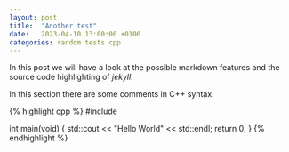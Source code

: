 ```yaml
---
layout: post
title:  "Another test"
date:   2023-04-10 13:00:00 +0100
categories: random tests cpp
---
```

In this post we will have a look at the possible markdown features and the source code highlighting of _jekyll_.

In this section there are some comments in C++ syntax.

{% highlight cpp %}
#include <stdio>

int main(void) {
    std::cout << "Hello World" << std::endl;
    return 0;
}
{% endhighlight %}
